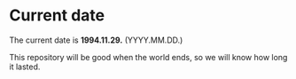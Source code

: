 # Current date

The current date is **1994.11.29.** (YYYY.MM.DD.)

This repository will be good when the world ends, so we will know how long it lasted.